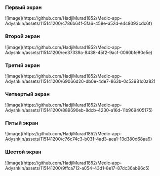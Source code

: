 <h3>Первый экран</h3>
![image](https://github.com/HadjiMurad1852/Medic-app-Adyshkin/assets/115141200/c786b64f-5fa6-458e-a52d-e4c8093cdc6f)
<h3>Второй экран</h3>
![image](https://github.com/HadjiMurad1852/Medic-app-Adyshkin/assets/115141200/ee37339a-8438-45f2-9acf-0060bfe80e5e)
<h3>Третий экран</h3>
![image](https://github.com/HadjiMurad1852/Medic-app-Adyshkin/assets/115141200/69066d20-db0e-4de7-863b-0c53981c0a82)
<h3>Четвертый экран</h3>
![image](https://github.com/HadjiMurad1852/Medic-app-Adyshkin/assets/115141200/889690eb-8dcb-4230-a16d-11b969405175)
<h3>Пятый экран</h3>
![image](https://github.com/HadjiMurad1852/Medic-app-Adyshkin/assets/115141200/c76c74c3-b031-4ad3-aea1-13d380d68aa9)
<h3>Шестой экран</h3>
![image](https://github.com/HadjiMurad1852/Medic-app-Adyshkin/assets/115141200/9ffca712-a054-43d1-8e17-87dc36ab96c5)
